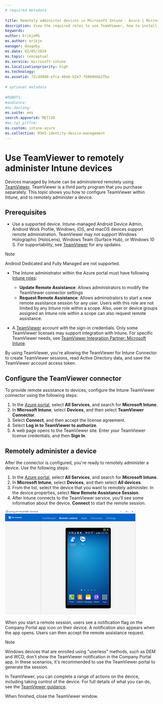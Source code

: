 ```yaml
---
# required metadata

title: Remotely administer devices in Microsoft Intune - Azure | Microsoft Docs
description: View the required roles to use TeamViewer, how to install the TeamViewer connector, and step-by-step guidance to remotely administer devices using Microsoft Intune in the Azure portal
keywords:
author: ErikjeMS
ms.author: erikje
manager: dougeby
ms.date: 02/05/2019
ms.topic: conceptual
ms.service: microsoft-intune
ms.localizationpriority: high
ms.technology:
ms.assetid: 72cdd888-efca-46e6-b2e7-fb9696bb2fba

# optional metadata

#ROBOTS:
#audience:
#ms.devlang:
ms.suite: ems
search.appverid: MET150
#ms.tgt_pltfrm:
ms.custom: intune-azure
ms.collection: M365-identity-device-management
---
```


# Use TeamViewer to remotely administer Intune devices

Devices managed by Intune can be administered remotely using [TeamViewer](https://www.teamviewer.com). TeamViewer is a third party program that you purchase separately. This topic shows you how to configure TeamViewer within Intune, and to remotely administer a device. 

## Prerequisites

- Use a supported device. Intune-managed Android Device Admin, Android Work Profile, Windows, iOS, and macOS devices support remote administration. TeamViewer may not support Windows Holographic (HoloLens), Windows Team (Surface Hub), or Windows 10 S. For supportability, see [TeamViewer](https://www.teamviewer.com) for any updates.

> [!NOTE]
> Android Dedicated and Fully Managed are not supported.

- The Intune administrator within the Azure portal must have following [Intune roles](../role-based-access-control.md):  

  - **Update Remote Assistance**: Allows administrators to modify the TeamViewer connector settings
  - **Request Remote Assistance**: Allows administrators to start a new remote assistance session for any user. Users with this role are not limited by any Intune role within a scope. Also, user or device groups assigned an Intune role within a scope can also request remote assistance. 

- A [TeamViewer](https://www.teamviewer.com) account with the sign-in credentials. Only some TeamViewer licenses may support integration with Intune. For specific TeamViewer needs, see [TeamViewer Integration Partner: Microsoft Intune](https://www.teamviewer.com/integrations/microsoft-intune/).

By using TeamViewer, you're allowing the TeamViewer for Intune Connector to create TeamViewer sessions, read Active Directory data, and save the TeamViewer account access token.

## Configure the TeamViewer connector

To provide remote assistance to devices, configure the Intune TeamViewer connector using the following steps:

1. In the [Azure portal](https://portal.azure.com), select **All Services**, and search for **Microsoft Intune**.
2. In **Microsoft Intune**, select **Devices**, and then select **TeamViewer Connector**.
3. Select **Connect**, and then accept the license agreement.
4. Select **Log in to TeamViewer to authorize**.
5. A web page opens to the TeamViewer site. Enter your TeamViewer license credentials, and then **Sign In**.

## Remotely administer a device

After the connector is configured, you're ready to remotely administer a device. Use the following steps: 

1. In the [Azure portal](https://portal.azure.com), select **All Services**, and search for **Microsoft Intune**.
2. In **Microsoft Intune**, select **Devices**, and then select **All devices**.
3. From the list, select the device that you want to remotely administer. In the device properties, select **New Remote Assistance Session**.
4. After Intune connects to the TeamViewer service, you'll see some information about the device. **Connect** to start the remote session.

![Use TeamViewer to remotely administer Android device - example](./media/teamviewer-support/android-teamviewer.png)

When you start a remote session, users see a notification flag on the Company Portal app icon on their device. A notification also appears when the app opens. Users can then accept the remote assistance request.

> [!NOTE]
> Windows devices that are enrolled using "userless" methods, such as DEM and WCD, don't show the TeamViewer notification in the Company Portal app. In these scenarios, it's recommended to use the TeamViewer portal to generate the session.

In TeamViewer, you can complete a range of actions on the device, including taking control of the device. For full details of what you can do, see the [TeamViewer guidance](https://www.teamviewer.com/support/documents/).

When finished, close the TeamViewer window.
